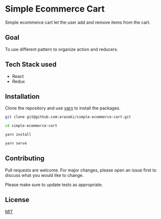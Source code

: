 # Simple Ecommerce Cart
Simple ecommerce cart let the user add and remove items from the cart.

## Goal
To use different pattern to organize action and reducers.

## Tech Stack used
- React
- Redux

## Installation
Clone the repository and use [yarn](https://yarnpkg.com/) to install the packages.

```bash
git clone git@github.com:arazaki/simple-ecommerce-cart.git

cd simple-ecommerce-cart

yarn install

yarn serve
```

## Contributing
Pull requests are welcome. For major changes, please open an issue first to discuss what you would like to change.

Please make sure to update tests as appropriate.

## License
[MIT](https://choosealicense.com/licenses/mit/)
